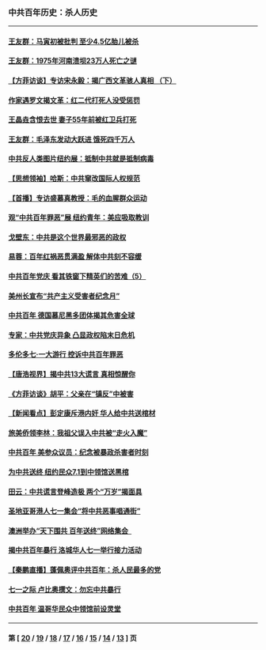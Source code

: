 ### 中共百年历史：杀人历史
---
#### [王友群：马寅初被批判 至少4.5亿胎儿被杀](../../pages/nf1176106/n13260313.md?10130430) 
#### [王友群：1975年河南溃坝23万人死亡之谜](../../pages/nf1176106/n13231576.md?10130430) 
#### [【方菲访谈】专访宋永毅：揭广西文革骇人真相 （下）](../../pages/nf1176106/n13209074.md?10130430) 
#### [作家遇罗文揭文革：红二代打死人没受惩罚](../../pages/nf1176106/n13205254.md?10130430) 
#### [王晶垚含恨去世 妻子55年前被红卫兵打死](../../pages/nf1176106/n13203590.md?10130430) 
#### [王友群：毛泽东发动大跃进 饿死四千万人](../../pages/nf1176106/n13177158.md?10130430) 
#### [中共反人类图片纽约展：抵制中共就是抵制病毒](../../pages/nf1176106/n13115371.md?10130430) 
#### [【思想领袖】哈斯：中共窜改国际人权规范](../../pages/nf1176106/n13053647.md?10130430) 
#### [【首播】专访盛慕真教授：毛的血腥群众运动](../../pages/nf1176106/n13091782.md?10130430) 
#### [观“中共百年罪恶”展 纽约青年：美应吸取教训](../../pages/nf1176106/n13085246.md?10130430) 
#### [戈壁东：中共是这个世界最邪恶的政权](../../pages/nf1176106/n13085641.md?10130430) 
#### [易蓉：百年红祸恶贯满盈 解体中共刻不容缓](../../pages/nf1176106/n13084455.md?10130430) 
#### [中共百年党庆 看其铁窗下精英们的苦难（5）](../../pages/nf1176106/n13076766.md?10130430) 
#### [美州长宣布“共产主义受害者纪念月”](../../pages/nf1176106/n13074024.md?10130430) 
#### [中共百年 德国慕尼黑多团体揭其危害全球](../../pages/nf1176106/n13068873.md?10130430) 
#### [专家：中共党庆异象 凸显政权陷末日危机](../../pages/nf1176106/n13067084.md?10130430) 
#### [多伦多七·一大游行 控诉中共百年罪恶](../../pages/nf1176106/n13062043.md?10130430) 
#### [【唐浩视界】揭中共13大谎言 真相惊醒你](../../pages/nf1176106/n13065208.md?10130430) 
#### [《方菲访谈》胡平：父亲在“镇反”中被害](../../pages/nf1176106/n13064114.md?10130430) 
#### [【新闻看点】彭定康斥港内奸 华人给中共送棺材](../../pages/nf1176106/n13064230.md?10130430) 
#### [旅美侨领李林：我祖父误入中共被“走火入魔”](../../pages/nf1176106/n13062777.md?10130430) 
#### [中共百年 美参众议员：纪念被暴政杀害者时刻](../../pages/nf1176106/n13063735.md?10130430) 
#### [为中共送终 纽约民众7.1到中领馆送黑棺](../../pages/nf1176106/n13062573.md?10130430) 
#### [田云：中共谎言登峰造极 两个“万岁”揭面具](../../pages/nf1176106/n13062013.md?10130430) 
#### [圣地亚哥港人七一集会“将中共恶事唱通街”](../../pages/nf1176106/n13062681.md?10130430) 
#### [澳洲举办“天下围共 百年送终”网络集会  ](../../pages/nf1176106/n13054366.md?10130430) 
#### [揭中共百年暴行 洛城华人七一举行接力活动](../../pages/nf1176106/n13061979.md?10130430) 
#### [【秦鹏直播】蓬佩奥评中共百年：杀人民最多的党](../../pages/nf1176106/n13061736.md?10130430) 
#### [七一之际 卢比奥撰文：勿忘中共暴行](../../pages/nf1176106/n13061044.md?10130430) 
#### [中共百年 温哥华民众中领馆前设灵堂](../../pages/nf1176106/n13061399.md?10130430) 

---
#### 第 [ [20](./20.md?10130430) / [19](./19.md?10130430) / [18](./18.md?10130430) / [17](./17.md?10130430) / [16](./16.md?10130430) / [15](./15.md?10130430) / [14](./14.md?10130430) / [13](./13.md?10130430) ] 页

